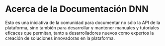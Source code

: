 # Acerca de la Documentación DNN
Esto es una iniciativa de la comunidad para documentar no sólo la API de la plataforma, sino también para desarrollar y mantener manuales y tutoriales eficaces que permitan, tanto a desarrolladores nuevos como expertos la creación de soluciones innovadoras en la plataforma.
